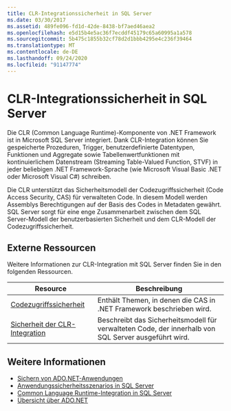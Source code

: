 ```yaml
---
title: CLR-Integrationssicherheit in SQL Server
ms.date: 03/30/2017
ms.assetid: 489fe096-fd1d-42de-8438-bf7aed46aea2
ms.openlocfilehash: e5d15b4e5ac36f7ecddf45179c65a60995a1a578
ms.sourcegitcommit: 5b475c1855b32cf78d2d1bbb4295e4c236f39464
ms.translationtype: MT
ms.contentlocale: de-DE
ms.lasthandoff: 09/24/2020
ms.locfileid: "91147774"
---
```

# <a name="clr-integration-security-in-sql-server"></a>CLR-Integrationssicherheit in SQL Server

Die CLR (Common Language Runtime)-Komponente von .NET Framework ist in Microsoft SQL Server integriert. Dank CLR-Integration können Sie gespeicherte Prozeduren, Trigger, benutzerdefinierte Datentypen, Funktionen und Aggregate sowie Tabellenwertfunktionen mit kontinuierlichem Datenstream (Streaming Table-Valued Function, STVF) in jeder beliebigen .NET Framework-Sprache (wie Microsoft Visual Basic .NET oder Microsoft Visual C#) schreiben.  
  
 Die CLR unterstützt das Sicherheitsmodell der Codezugriffssicherheit (Code Access Security, CAS) für verwalteten Code. In diesem Modell werden Assemblys Berechtigungen auf der Basis des Codes in Metadaten gewährt. SQL Server sorgt für eine enge Zusammenarbeit zwischen dem SQL Server-Modell der benutzerbasierten Sicherheit und dem CLR-Modell der Codezugriffssicherheit.  
  
## <a name="external-resources"></a>Externe Ressourcen  

 Weitere Informationen zur CLR-Integration mit SQL Server finden Sie in den folgenden Ressourcen.  
  
|Resource|Beschreibung|  
|--------------|-----------------|  
|[Codezugriffssicherheit](../../../misc/code-access-security.md)|Enthält Themen, in denen die CAS in .NET Framework beschrieben wird.|  
|[Sicherheit der CLR-Integration](/sql/relational-databases/clr-integration/security/clr-integration-security)|Beschreibt das Sicherheitsmodell für verwalteten Code, der innerhalb von SQL Server ausgeführt wird.|  
  
## <a name="see-also"></a>Weitere Informationen

- [Sichern von ADO.NET-Anwendungen](../securing-ado-net-applications.md)
- [Anwendungssicherheitsszenarios in SQL Server](application-security-scenarios-in-sql-server.md)
- [Common Language Runtime-Integration in SQL Server](sql-server-common-language-runtime-integration.md)
- [Übersicht über ADO.NET](../ado-net-overview.md)
